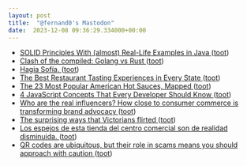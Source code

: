 ```yaml
---
layout: post
title:  "@fernand0's Mastodon"
date:  2023-12-08 09:36:29.334000+00:00
---
```

*  [SOLID Principles With (almost) Real-Life Examples in Java  ](https://medium.com/@berkesoysal/solid-principles-with-almost-real-life-examples-in-java-b292a4e2c18b) ([toot](https://mastodon.social/@fernand0/111544119416135686))
*  [Clash of the compiled: Golang vs Rust  ](https://bhavya-saraf.medium.com/clash-of-the-compiled-golang-vs-rust-62595cb90377) ([toot](https://mastodon.social/@fernand0/111542437919962840))
*  [Hagia Sofía. ](https://avecesunafoto.wordpress.com/2023/12/07/hagia-sofia) ([toot](https://mastodon.social/@fernand0/111540598229614494))
*  [The Best Restaurant Tasting Experiences in Every State ](https://www.eatthis.com/best-restaurant-tasting-experiences) ([toot](https://mastodon.social/@fernand0/111540497380274468))
*  [The 23 Most Popular American Hot Sauces, Mapped ](https://www.thrillist.com/eat/nation/regional-hot-sauces-hot-sauce-ma) ([toot](https://mastodon.social/@fernand0/111540358998151331))
*  [4 JavaScript Concepts That Every Developer Should Know  ](https://medium.com/@denalibalser/4-javascript-concepts-that-every-developer-should-know-a20f0d4c9dd8) ([toot](https://mastodon.social/@fernand0/111540132709101051))
*  [Who are the real influencers? How close to consumer commerce is transforming brand advocacy  ](https://medium.com/@goodrebels/who-are-the-real-influencers-how-close-to-consumer-commerce-is-transforming-brand-advocacy-d29b92337959) ([toot](https://mastodon.social/@fernand0/111539752562238015))
*  [The surprising ways that Victorians flirted ](https://www.bbc.com/culture/article/20220114-the-surprising-ways-that-victorians-flirte) ([toot](https://mastodon.social/@fernand0/111539123824938613))
*  [Los espejos de esta tienda del centro comercial son de realidad disminuida.  ](https://mastodon.social/tags/tipin) ([toot](https://mastodon.social/@fernand0/111539100440383589))
*  [QR codes are ubiquitous, but their role in scams means you should approach with caution ](https://mashable.com/article/beware-qr-code-scam) ([toot](https://mastodon.social/@fernand0/111538919917651251))
